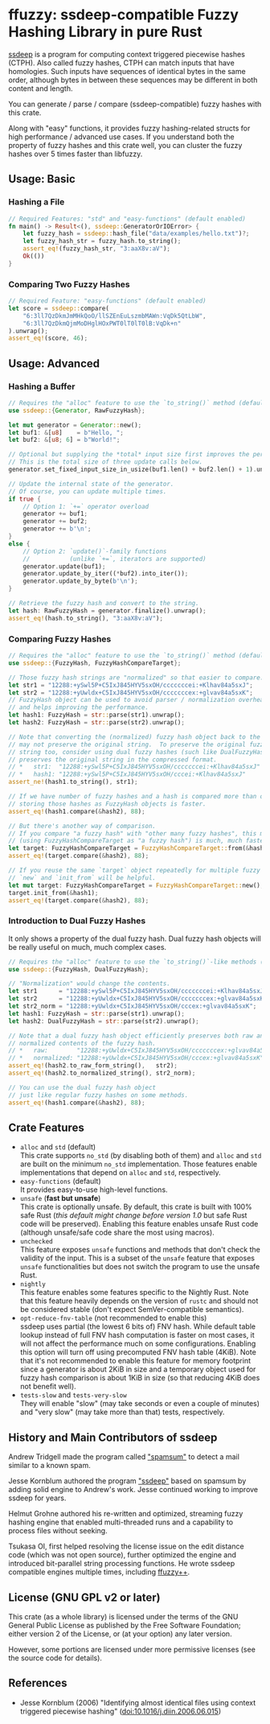 # ffuzzy: ssdeep-compatible Fuzzy Hashing Library in pure Rust

[ssdeep](https://ssdeep-project.github.io/ssdeep/) is a program for computing
context triggered piecewise hashes (CTPH).  Also called fuzzy hashes, CTPH
can match inputs that have homologies.  Such inputs have sequences of identical
bytes in the same order, although bytes in between these sequences may be
different in both content and length.

You can generate / parse / compare (ssdeep-compatible) fuzzy hashes
with this crate.

Along with "easy" functions, it provides fuzzy hashing-related structs for
high performance / advanced use cases.  If you understand both the property of
fuzzy hashes and this crate well, you can cluster the fuzzy hashes over 5 times
faster than libfuzzy.


## Usage: Basic

### Hashing a File

```rust
// Required Features: "std" and "easy-functions" (default enabled)
fn main() -> Result<(), ssdeep::GeneratorOrIOError> {
    let fuzzy_hash = ssdeep::hash_file("data/examples/hello.txt")?;
    let fuzzy_hash_str = fuzzy_hash.to_string();
    assert_eq!(fuzzy_hash_str, "3:aaX8v:aV");
    Ok(())
}
```

### Comparing Two Fuzzy Hashes

```rust
// Required Feature: "easy-functions" (default enabled)
let score = ssdeep::compare(
    "6:3ll7QzDkmJmMHkQoO/llSZEnEuLszmbMAWn:VqDk5QtLbW",
    "6:3ll7QzDkmQjmMoDHglHOxPWT0lT0lT0lB:VqDk+n"
).unwrap();
assert_eq!(score, 46);
```

## Usage: Advanced

### Hashing a Buffer

```rust
// Requires the "alloc" feature to use the `to_string()` method (default enabled).
use ssdeep::{Generator, RawFuzzyHash};

let mut generator = Generator::new();
let buf1: &[u8]    = b"Hello, ";
let buf2: &[u8; 6] = b"World!";

// Optional but supplying the *total* input size first improves the performance.
// This is the total size of three update calls below.
generator.set_fixed_input_size_in_usize(buf1.len() + buf2.len() + 1).unwrap();

// Update the internal state of the generator.
// Of course, you can update multiple times.
if true {
    // Option 1: `+=` operator overload
    generator += buf1;
    generator += buf2;
    generator += b'\n';
}
else {
    // Option 2: `update()`-family functions
    //           (unlike `+=`, iterators are supported)
    generator.update(buf1);
    generator.update_by_iter((*buf2).into_iter());
    generator.update_by_byte(b'\n');
}

// Retrieve the fuzzy hash and convert to the string.
let hash: RawFuzzyHash = generator.finalize().unwrap();
assert_eq!(hash.to_string(), "3:aaX8v:aV");
```

### Comparing Fuzzy Hashes

```rust
// Requires the "alloc" feature to use the `to_string()` method (default enabled).
use ssdeep::{FuzzyHash, FuzzyHashCompareTarget};

// Those fuzzy hash strings are "normalized" so that easier to compare.
let str1 = "12288:+ySwl5P+C5IxJ845HYV5sxOH/cccccccei:+Klhav84a5sxJ";
let str2 = "12288:+yUwldx+C5IxJ845HYV5sxOH/cccccccex:+glvav84a5sxK";
// FuzzyHash object can be used to avoid parser / normalization overhead
// and helps improving the performance.
let hash1: FuzzyHash = str::parse(str1).unwrap();
let hash2: FuzzyHash = str::parse(str2).unwrap();

// Note that converting the (normalized) fuzzy hash object back to the string
// may not preserve the original string.  To preserve the original fuzzy hash
// string too, consider using dual fuzzy hashes (such like DualFuzzyHash) that
// preserves the original string in the compressed format.
// *   str1:  "12288:+ySwl5P+C5IxJ845HYV5sxOH/cccccccei:+Klhav84a5sxJ"
// *   hash1: "12288:+ySwl5P+C5IxJ845HYV5sxOH/cccei:+Klhav84a5sxJ"
assert_ne!(hash1.to_string(), str1);

// If we have number of fuzzy hashes and a hash is compared more than once,
// storing those hashes as FuzzyHash objects is faster.
assert_eq!(hash1.compare(&hash2), 88);

// But there's another way of comparison.
// If you compare "a fuzzy hash" with "other many fuzzy hashes", this method
// (using FuzzyHashCompareTarget as "a fuzzy hash") is much, much faster.
let target: FuzzyHashCompareTarget = FuzzyHashCompareTarget::from(&hash1);
assert_eq!(target.compare(&hash2), 88);

// If you reuse the same `target` object repeatedly for multiple fuzzy hashes,
// `new` and `init_from` will be helpful.
let mut target: FuzzyHashCompareTarget = FuzzyHashCompareTarget::new();
target.init_from(&hash1);
assert_eq!(target.compare(&hash2), 88);
```

### Introduction to Dual Fuzzy Hashes

It only shows a property of the dual fuzzy hash.  Dual fuzzy hash objects will
be really useful on much, much complex cases.

```rust
// Requires the "alloc" feature to use the `to_string()`-like methods (default enabled).
use ssdeep::{FuzzyHash, DualFuzzyHash};

// "Normalization" would change the contents.
let str1      = "12288:+ySwl5P+C5IxJ845HYV5sxOH/cccccccei:+Klhav84a5sxJ";
let str2      = "12288:+yUwldx+C5IxJ845HYV5sxOH/cccccccex:+glvav84a5sxK";
let str2_norm = "12288:+yUwldx+C5IxJ845HYV5sxOH/cccex:+glvav84a5sxK";
let hash1: FuzzyHash = str::parse(str1).unwrap();
let hash2: DualFuzzyHash = str::parse(str2).unwrap();

// Note that a dual fuzzy hash object efficiently preserves both raw and
// normalized contents of the fuzzy hash.
// *   raw:        "12288:+yUwldx+C5IxJ845HYV5sxOH/cccccccex:+glvav84a5sxK"
// *   normalized: "12288:+yUwldx+C5IxJ845HYV5sxOH/cccex:+glvav84a5sxK"
assert_eq!(hash2.to_raw_form_string(),   str2);
assert_eq!(hash2.to_normalized_string(), str2_norm);

// You can use the dual fuzzy hash object
// just like regular fuzzy hashes on some methods.
assert_eq!(hash1.compare(&hash2), 88);
```


## Crate Features

*   `alloc` and `std` (default)  
    This crate supports `no_std` (by disabling both of them) and
    `alloc` and `std` are built on the minimum `no_std` implementation.
    Those features enable implementations that depend on `alloc` and `std`,
    respectively.
*   `easy-functions` (default)  
    It provides easy-to-use high-level functions.
*   `unsafe` (**fast but unsafe**)  
    This crate is optionally unsafe.  By default, this crate is built with 100%
    safe Rust (*this default might change before version 1.0* but safe Rust code
    will be preserved).  Enabling this feature enables unsafe Rust code
    (although unsafe/safe code share the most using macros).
*   `unchecked`  
    This feature exposes `unsafe` functions and methods that don't check the
    validity of the input.  This is a subset of the `unsafe` feature that
    exposes `unsafe` functionalities but does not switch the program to use the
    unsafe Rust.
*   `nightly`  
    This feature enables some features specific to the Nightly Rust.  Note that
    this feature heavily depends on the version of `rustc` and should not be
    considered stable (don't expect SemVer-compatible semantics).
*   `opt-reduce-fnv-table` (not recommended to enable this)  
    ssdeep uses partial (the lowest 6 bits of) FNV hash.  While default table
    lookup instead of full FNV hash computation is faster on most cases, it will
    not affect the performance much on some configurations.
    Enabling this option will turn off using precomputed FNV hash table (4KiB).
    Note that it's not recommended to enable this feature for memory footprint
    since a generator is about 2KiB in size and a temporary object used for
    fuzzy hash comparison is about 1KiB in size (so that reducing 4KiB does not
    benefit well).
*   `tests-slow` and `tests-very-slow`  
    They will enable "slow" (may take seconds or even a couple of minutes) and
    "very slow" (may take more than that) tests, respectively.


## History and Main Contributors of ssdeep

Andrew Tridgell made the program called
["spamsum"](https://www.samba.org/ftp/unpacked/junkcode/spamsum/)
to detect a mail similar to a known spam.

Jesse Kornblum authored the program
["ssdeep"](https://ssdeep-project.github.io/ssdeep/) based on spamsum by adding
solid engine to Andrew's work.
Jesse continued working to improve ssdeep for years.

Helmut Grohne authored his re-written and optimized, streaming fuzzy hashing
engine that enabled multi-threaded runs and a capability to process files
without seeking.

Tsukasa OI, first helped resolving the license issue on the edit distance code
(which was not open source), further optimized the engine and introduced
bit-parallel string processing functions.  He wrote ssdeep compatible engines
multiple times, including [ffuzzy++](https://github.com/a4lg/ffuzzypp).


## License (GNU GPL v2 or later)

This crate (as a whole library) is licensed under the terms of the GNU General
Public License as published by the Free Software Foundation; either version 2
of the License, or (at your option) any later version.

However, some portions are licensed under more permissive licenses (see the
source code for details).


## References

*   Jesse Kornblum (2006)
    "Identifying almost identical files using context triggered piecewise hashing"
    ([doi:10.1016/j.diin.2006.06.015](https://doi.org/10.1016/j.diin.2006.06.015))
